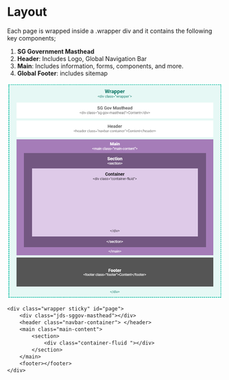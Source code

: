 # Layout

Each page is wrapped inside a .wrapper div and it contains the following key components;

1. **SG Government Masthead**
2. **Header**: Includes Logo, Global Navigation Bar
3. **Main**: Includes information, forms, components, and more.
4. **Global Footer**: includes sitemap

![](../.gitbook/assets/image%20%2812%29.png)

```text
<div class="wrapper sticky" id="page">
    <div class="jds-sggov-masthead"></div>
    <header class="navbar-container"> </header>
    <main class="main-content">
        <section>
            <div class="container-fluid "></div>
        </section>
    </main>
    <footer></footer>
</div>
```

